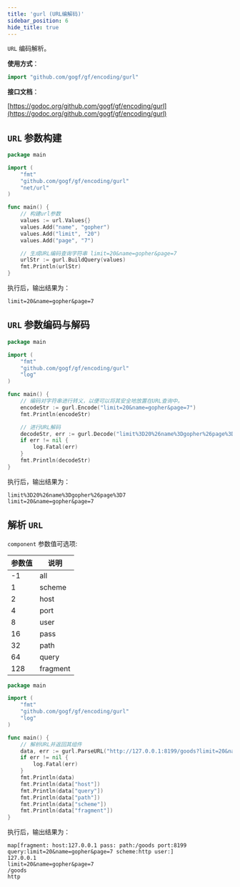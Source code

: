 ```yaml
---
title: 'gurl (URL编解码)'
sidebar_position: 6
hide_title: true
---
```


`URL` 编码解析。

**使用方式**：

```go
import "github.com/gogf/gf/encoding/gurl"

```

**接口文档**：

[https://godoc.org/github.com/gogf/gf/encoding/gurl](https://godoc.org/github.com/gogf/gf/encoding/gurl)

## `URL` 参数构建

```go
package main

import (
	"fmt"
	"github.com/gogf/gf/encoding/gurl"
	"net/url"
)

func main() {
	// 构建url参数
	values := url.Values{}
	values.Add("name", "gopher")
	values.Add("limit", "20")
	values.Add("page", "7")

	// 生成URL编码查询字符串 limit=20&name=gopher&page=7
	urlStr := gurl.BuildQuery(values)
	fmt.Println(urlStr)
}
```

执行后，输出结果为：

```
limit=20&name=gopher&page=7
```

## `URL` 参数编码与解码

```go
package main

import (
	"fmt"
	"github.com/gogf/gf/encoding/gurl"
	"log"
)

func main() {
	// 编码对字符串进行转义，以便可以将其安全地放置在URL查询中。
	encodeStr := gurl.Encode("limit=20&name=gopher&page=7")
	fmt.Println(encodeStr)

	// 进行URL解码
	decodeStr, err := gurl.Decode("limit%3D20%26name%3Dgopher%26page%3D7")
	if err != nil {
		log.Fatal(err)
	}
	fmt.Println(decodeStr)
}
```

执行后，输出结果为：

```
limit%3D20%26name%3Dgopher%26page%3D7
limit=20&name=gopher&page=7
```

## 解析 `URL`

`component` 参数值可选项:

| 参数值 | 说明 |
| --- | --- |
| -1 | all |
| 1 | scheme |
| 2 | host |
| 4 | port |
| 8 | user |
| 16 | pass |
| 32 | path |
| 64 | query |
| 128 | fragment |

```go
package main

import (
	"fmt"
	"github.com/gogf/gf/encoding/gurl"
	"log"
)

func main() {
	// 解析URL并返回其组件
	data, err := gurl.ParseURL("http://127.0.0.1:8199/goods?limit=20&name=gopher&page=7", -1)
	if err != nil {
		log.Fatal(err)
	}
	fmt.Println(data)
	fmt.Println(data["host"])
	fmt.Println(data["query"])
	fmt.Println(data["path"])
	fmt.Println(data["scheme"])
	fmt.Println(data["fragment"])
}
```

执行后，输出结果为：

```
map[fragment: host:127.0.0.1 pass: path:/goods port:8199 query:limit=20&name=gopher&page=7 scheme:http user:]
127.0.0.1
limit=20&name=gopher&page=7
/goods
http
```